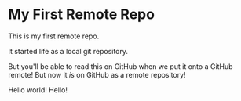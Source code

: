 # My First Remote Repo

This is my first remote repo.

It started life as a local git repository.

But you'll be able to read this on GitHub when we put it onto a GitHub remote!
But now it *is* on GitHub as a remote repository!

Hello world!
Hello!
